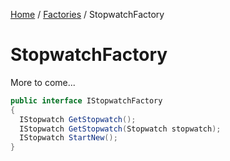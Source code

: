 [Home](/README.md) / [Factories](/docs/factories/README.md) / StopwatchFactory

# StopwatchFactory
More to come...

```cs
public interface IStopwatchFactory
{
  IStopwatch GetStopwatch();
  IStopwatch GetStopwatch(Stopwatch stopwatch);
  IStopwatch StartNew();
}
```